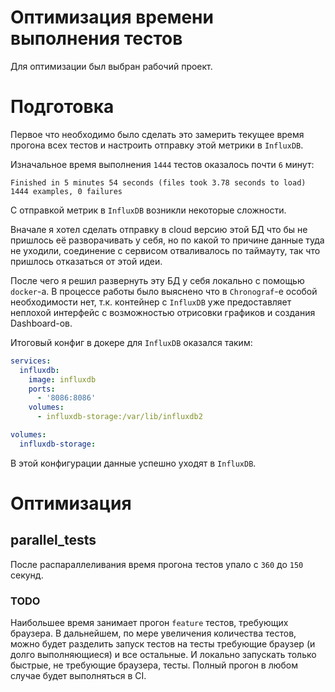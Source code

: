 # Оптимизация времени выполнения тестов

Для оптимизации был выбран рабочий проект.

# Подготовка

Первое что необходимо было сделать это замерить текущее время прогона всех тестов
и настроить отправку этой метрики в `InfluxDB`.

Изначальное время выполнения `1444` тестов оказалось почти `6` минут:

```
Finished in 5 minutes 54 seconds (files took 3.78 seconds to load)
1444 examples, 0 failures
```

С отправкой метрик в `InfluxDB` возникли некоторые сложности.

Вначале я хотел сделать отправку в cloud версию этой БД что бы не пришлось её разворачивать у себя,
но по какой то причине данные туда не уходили, соединение с сервисом отваливалось по таймауту,
так что пришлось отказаться от этой идеи.

После чего я решил развернуть эту БД у себя локально с помощью `docker`-а. В процессе работы было выяснено
что в `Chronograf`-е особой необходимости нет, т.к. контейнер с `InfluxDB` уже предоставляет неплохой
интерфейс с возможностью отрисовки графиков и создания Dashboard-ов.

Итоговый конфиг в докере для `InfluxDB` оказался таким:

```yml
services:
  influxdb:
    image: influxdb
    ports:
      - '8086:8086'
    volumes:
      - influxdb-storage:/var/lib/influxdb2

volumes:
  influxdb-storage:
```

В этой конфигурации данные успешно уходят в `InfluxDB`.

# Оптимизация

## parallel_tests

После распараллеливания время прогона тестов упало с `360` до `150` секунд.

### TODO

Наибольшее время занимает прогон `feature` тестов, требующих браузера.
В дальнейшем, по мере увеличения количества тестов,
можно будет разделить запуск тестов на тесты требующие браузер (и долго выполняющиеся) и все остальные.
И локально запускать только быстрые, не требующие браузера, тесты.
Полный прогон в любом случае будет выполняться в CI.